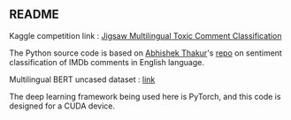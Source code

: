 ## README

Kaggle competition link : [Jigsaw Multilingual Toxic Comment Classification
](https://www.kaggle.com/c/jigsaw-multilingual-toxic-comment-classification/overview)

The Python source code is based on [Abhishek Thakur](https://github.com/abhishekkrthakur)'s [repo](https://github.com/abhishekkrthakur/bert-sentiment
) on sentiment classification of IMDb comments in English language.

Multilingual BERT uncased dataset : [link](https://www.kaggle.com/abhishek/bert-base-multilingual-uncased)

The deep learning framework being used here is PyTorch, and this code is designed for a CUDA device.
